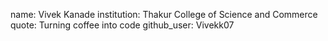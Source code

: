 name: Vivek Kanade
institution: Thakur College of Science and Commerce
quote: Turning coffee into code
github_user: Vivekk07
